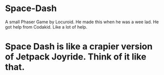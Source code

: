 # Space-Dash
A small Phaser Game by Locuroid. He made this when he was a wee lad. He got help from Codakid. Like a lot of help.

# Space Dash is like a crapier version of Jetpack Joyride. Think of it like that.
